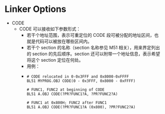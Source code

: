 # Linker Options

* CODE
  * CODE 可以接收如下参数形式：
    * 若干个地址范围，表示可重定位的 CODE 段可被分配的地址区间，也就是代码可以被放在哪些区间内。
    * 若干个 section 的名称（section 名称参见 M51 相关），用来界定列出的 section 的先后顺序。section 还可以附带一个地址信息，表示希望将这个 section 定位在何处。
    * 用例：
    * ```text
      # CODE relocated in 0-0x3FFF and 0x8000-0xFFFF
      BL51 MYPROG.OBJ CODE(0 - 0x3FFF, 0x8000 - 0xFFFF)

      # FUNC1, FUNC2 at beginning of CODE
      BL51 A.OBJ CODE(?PR?FUNC1?A, ?PR?FUNC2?A)

      # FUNC1 at 0x800H; FUNC2 after FUNC1
      BL51 A.OBJ CODE(?PR?FUNC1?A (0x800), ?PR?FUNC2?A)
      ```

